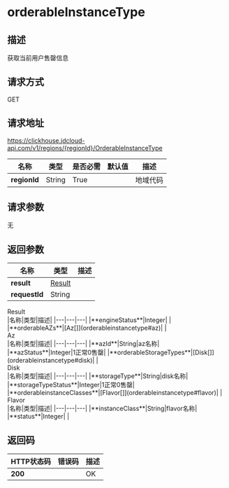 # orderableInstanceType


## 描述
获取当前用户售罄信息

## 请求方式
GET

## 请求地址
https://clickhouse.jdcloud-api.com/v1/regions/{regionId}/OrderableInstanceType

|名称|类型|是否必需|默认值|描述|
|---|---|---|---|---|
|**regionId**|String|True| |地域代码|

## 请求参数
无


## 返回参数
|名称|类型|描述|
|---|---|---|
|**result**|[Result](orderableinstancetype#result)| |
|**requestId**|String| |

<div id="result">Result</div>
|名称|类型|描述|
|---|---|---|
|**engineStatus**|Integer| |
|**orderableAZs**|[Az[]](orderableinstancetype#az)| |
<div id="az">Az</div>
|名称|类型|描述|
|---|---|---|
|**azId**|String|az名称|
|**azStatus**|Integer|1正常0售罄|
|**orderableStorageTypes**|[Disk[]](orderableinstancetype#disk)| |
<div id="disk">Disk</div>
|名称|类型|描述|
|---|---|---|
|**storageType**|String|disk名称|
|**storageTypeStatus**|Integer|1正常0售罄|
|**orderableinstanceClasses**|[Flavor[]](orderableinstancetype#flavor)| |
<div id="flavor">Flavor</div>
|名称|类型|描述|
|---|---|---|
|**instanceClass**|String|flavor名称|
|**status**|Integer| |

## 返回码
|HTTP状态码|错误码|描述|
|---|---|---|
|**200**||OK|
